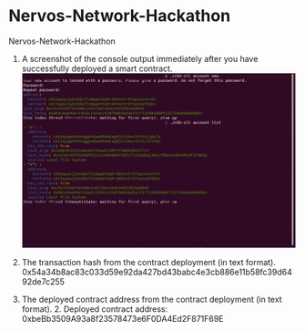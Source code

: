 # Nervos-Network-Hackathon
Nervos-Network-Hackathon

1. A screenshot of the console output immediately after you have successfully deployed a smart contract.
![alt text](https://github.com/sunydev/Nervos-Network-Hackathon/blob/main/newAccount.png?raw=true)

2. The transaction hash from the contract deployment (in text format).
	0x54a34b8ac83c033d59e92da427bd43babc4e3cb886e11b58fc39d6492de7c255

3. The deployed contract address from the contract deployment (in text format). 2.
        Deployed contract address: 0xbeBb3509A93a8f23578473e6F0DA4Ed2F871F69E

 

